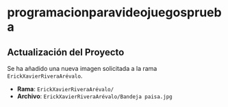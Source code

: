 # programacionparavideojuegosprueba
## Actualización del Proyecto

Se ha añadido una nueva imagen solicitada a la rama `ErickXavierRiveraArévalo`.

- **Rama**: `ErickXavierRiveraArévalo/`
- **Archivo**: `ErickXavierRiveraArévalo/Bandeja paisa.jpg`
